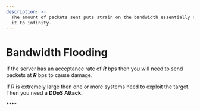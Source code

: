 ```yaml
---
description: >-
  The amount of packets sent puts strain on the bandwidth essentially clogging
  it to infinity.
---
```


# Bandwidth Flooding

If the server has an acceptance rate of _**R**_ bps then you will need to send packets at _**R**_ bps to cause damage.

If R is extremely large then one or more systems need to exploit the target. Then you need a **DDoS Attack.**

\*\*\*\*

